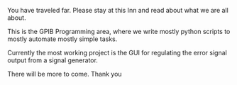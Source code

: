 You have traveled far. Please stay at this Inn and read about what we are all about.

This is the GPIB Programming area, where we write mostly python scripts to mostly automate mostly simple tasks.

Currently the most working project is the GUI for regulating the error signal output from a signal generator.

There will be more to come. Thank you
